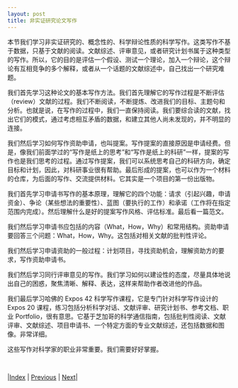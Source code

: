 ```yaml
---
layout: post
title: 非实证研究论文写作
---
```


本节我们学习非实证研究的、概念性的、科学辩论性质的科学写作。这类写作不基于数据，只基于文献的阅读。文献综述、评审意见，或者研究计划书属于这种类型的写作。所以，它的目的是评估一个假设、测试一个理论，加入一个辩论，这个辩论有互相竞争的多个解释，或者从一个话题的文献综述中，自己找出一个研究难题。

我们首先学习这种论文的基本写作方法。我们首先理解它的写作过程是不断评估（review）文献的过程。我们不断阅读，不断提炼、改进我们的目标、主题句和分析。也就是说，在写作的过程中，我们一直保持阅读。我们要综合读的文献，找出它们的模式，通过考虑相互矛盾的数据，和建立其他人尚未发现的，并不明显的连接。

我们然后学习如何写作资助申请，也叫提案。写作提案的直接原因是申请经费。但是，像我们前面学过的“写作是纸上的思考”和“写作是纸上的科研”一样，提案的写作也是我们思考的过程。通过写作提案，我们可以系统思考自己的科研方向，确定目标和计划，因此，对科研事业很有帮助。最后形成的提案，也可以作为一个材料的仓库，为后面的写作、交流提供材料。它其实是一个项目的第一份出版物。

我们首先学习申请书写作的基本原理，理解它的四个功能：请求（引起兴趣，申请资金）、争论（某些想法的重要性）、蓝图（要执行的工作）和承诺（工作将在指定范围内完成）。然后理解什么是好的提案写作风格、评估标准。最后看一篇范文。

我们然后学习申请书应包括的内容（What，How，Why）和常用结构。资助申请要回答三个问题：What，How，Why。这包括对相关文献的批判性评论。

我们然后学习申请资助的一般过程：计划项目，寻找资助机会，理解资助方的要求，写作资助申请书。

我们然后学习同行评审意见的写作。我们学习如何以建设性的态度，尽量具体地说出自己的困惑，聚焦清晰、解释、表达，这样来帮助作者改进他的作品。

我们最后学习哈佛的 Expos 42 科学写作课程，它是专门针对科学写作设计的 Expos 20 课程，练习包括分析科学对话、文献评审、研究计划书、参考文档、职业 Portfolio，很有意思。它基于芝加哥的科学通信指南，包括批判性阅读、文献评审、文献综述、项目申请书、一个特定方面的专业文献综述，还包括数据和图像。非常详细。

这些写作对科学家的职业非常重要。我们需要好好掌握。

<br/>

|[Index](../../) | [Previous](5-4-mag-idea) | [Next](6-2-method)|
